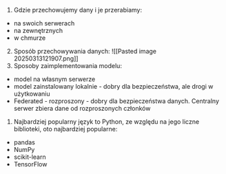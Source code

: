 1. Gdzie przechowujemy dany i je przerabiamy:
- na swoich serwerach
- na zewnętrznych
- w chmurze
2. Sposób przechowywania danych:
![[Pasted image 20250313121907.png]]
3. Sposoby zaimplementowania modelu:
- model na własnym serwerze
- model zainstalowany lokalnie - dobry dla bezpieczeństwa, ale drogi w użytkowaniu
- Federated - rozproszony - dobry dla bezpieczeństwa danych. Centralny serwer zbiera dane od rozproszonych członków
1. Najbardziej popularny język to Python, ze względu na jego liczne biblioteki, oto najbardziej popularne:
- pandas
- NumPy
- scikit-learn
- TensorFlow



